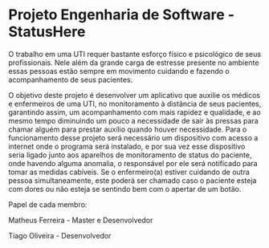 # Projeto Engenharia de Software - StatusHere

O trabalho em uma UTI requer bastante esforço físico e psicológico de seus profissionais. Nele além da grande carga de estresse presente no ambiente essas pessoas estão sempre em movimento cuidando e fazendo o acompanhamento de seus pacientes.

O objetivo deste projeto é desenvolver um aplicativo que auxilie os médicos e enfermeiros de uma UTI, no monitoramento à distância de seus pacientes, garantindo assim, um acompanhamento com mais rapidez e qualidade, e ao mesmo tempo diminuindo um pouco a necessidade de sair às pressas para chamar alguém para prestar auxílio quando houver necessidade. Para o funcionamento desse projeto será necessário um dispositivo com acesso a internet onde o programa será instalado, e por sua vez esse dispositivo seria ligado junto aos aparelhos de monitoramento de status do paciente, onde havendo alguma anomalia, o responsável por ele será notificado para tomar as medidas cabíveis. Se o enfermeiro(a) estiver cuidando de outra pessoa simultaneamente, este poderá ser chamado caso o paciente esteja com dores ou não esteja se sentindo bem com o apertar de um botão.

Papel de cada membro:

Matheus Ferreira - Master e Desenvolvedor

Tiago Oliveira - Desenvolvedor
